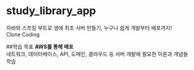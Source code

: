 # study_library_app
자바와 스프링 부트로 생애 최초 서버 만들기, 누구나 쉽게 개발부터 배포까지!<br>
Clone Coding

##학습 목표
**AWS를 통해 배포**<br>
네트워크, 데이터베이스, API, 도메인, 클라우드 등 서버 개발에 필요한 이론과 개념들 학습<br>



